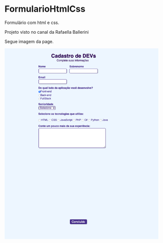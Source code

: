 # FormularioHtmlCss
Formulário com html e css. 

Projeto visto no canal da Rafaella Ballerini 

Segue imagem da page.

![page](https://github.com/ismv00/FormularioHtmlCss/blob/master/page.png?raw=true)

